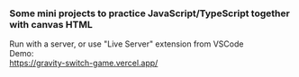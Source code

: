### Some mini projects to practice JavaScript/TypeScript together with canvas HTML
Run with a server, or use "Live Server" extension from VSCode
<br/>
Demo:
<br/>
https://gravity-switch-game.vercel.app/
<br/>
